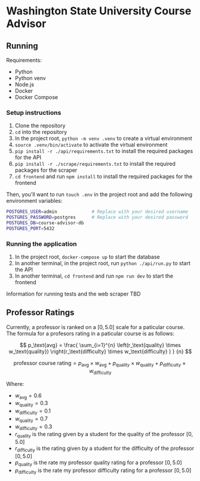 # Washington State University Course Advisor

## Running

Requirements:
- Python
- Python venv
- Node.js
- Docker
- Docker Compose

### Setup instructions
1. Clone the repository
2. `cd` into the repository
3. In the project root, `python -m venv .venv` to create a virtual environment
4. `source .venv/bin/activate` to activate the virtual environment
5. `pip install -r ./api/requirements.txt` to install the required packages for the API
6. `pip install -r ./scrape/requirements.txt` to install the required packages for the scraper
7. `cd frontend` and run `npm install` to install the required packages for the frontend

Then, you'll want to run `touch .env` in the project root and add the following environment variables:
```bash
POSTGRES_USER=admin             # Replace with your desired username
POSTGRES_PASSWORD=postgres      # Replace with your desired password
POSTGRES_DB=course-advisor-db
POSTGRES_PORT=5432
```

### Running the application
1. In the project root, `docker-compose up` to start the database
2. In another terminal, in the project root, run `python ./api/run.py` to start the API
3. In another terminal, `cd frontend` and run `npm run dev` to start the frontend

Information for running tests and the web scraper TBD

## Professor Ratings
Currently, a professor is ranked on a $[0, 5.0]$ scale for a paticular course. The formula for a profesors rating in a paticular course is as follows:

$$
p_\text{avg} = \frac{ \sum_{i=1}^{n} \left(r_\text{quality} \times w_\text{quality}) \right(r_\text{difficulty} \times w_\text{difficulty} )  } {n}
$$

$$
\text{professor course rating} = p_\text{avg} \times w_\text{avg} + p_\text{quality} \times w_\text{quality} + p_\text{difficulty} \times w_\text{difficulty}
$$

Where:
- $w_\text{avg} = 0.6$
- $w_\text{quality} = 0.3$
- $w_\text{difficulty} = 0.1$
- $w_\text{quality} = 0.7$
- $w_\text{difficulty} = 0.3$
- $r_\text{quality}$ is the rating given by a student for the quality of the professor $[0, 5.0]$
- $r_\text{difficulty}$ is the rating given by a student for the difficulty of the professor $[0, 5.0]$
- $p_\text{quality}$ is the rate my professor quality rating for a professor $[0, 5.0]$
- $p_\text{difficulty}$ is the rate my professor difficulty rating for a professor $[0, 5.0]$





